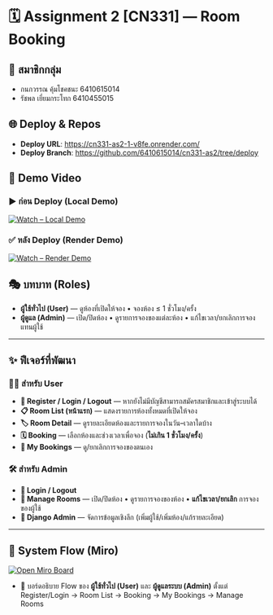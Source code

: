 # 🗓️ Assignment 2 [CN331] — Room Booking

## 👥 สมาชิกกลุ่ม
- กนกวรรณ คุ้มโชคชนะ 6410615014
- รัชพล เยี่ยมกระโทก 6410455015

## 🌐 Deploy & Repos
- **Deploy URL**: https://cn331-as2-1-v8fe.onrender.com/
- **Deploy Branch**: https://github.com/6410615014/cn331-as2/tree/deploy

## 🎥 Demo Video
### ▶️ ก่อน Deploy (Local Demo)
[![Watch – Local Demo](https://img.shields.io/badge/Watch%20Demo-Google%20Drive-4285F4?logo=google-drive&logoColor=white)](https://drive.google.com/file/d/1mbSrIfGb3TuS7DF-pn69KE0HgwFFPNm_/view?usp=sharing)
### ✅ หลัง Deploy (Render Demo)
[![Watch – Render Demo](https://img.shields.io/badge/Watch%20Demo-Google%20Drive-4285F4?logo=google-drive&logoColor=white)](https://drive.google.com/file/d/1qUq48uF3RE6-Ng6ck4cvqSOD5mRGI5vs/view?usp=sharing)

## 🎭 บทบาท (Roles)
- **ผู้ใช้ทั่วไป (User)** — ดูห้องที่เปิดให้จอง • จองห้อง ≤ 1 ชั่วโมง/ครั้ง
- **ผู้ดูแล (Admin)** — เปิด/ปิดห้อง • ดูรายการจองของแต่ละห้อง • แก้ไขเวลา/ยกเลิกการจองแทนผู้ใช้

---

## ✨ ฟีเจอร์ที่พัฒนา

### 🙋‍♀️ สำหรับ User
- **🔐 Register / Login / Logout** — หากยังไม่มีบัญชีสามารถสมัครสมาชิกและเข้าสู่ระบบได้
- **📋 Room List (หน้าแรก)** — แสดงรายการห้องทั้งหมดที่เปิดให้จอง
- **🏷️ Room Detail** — ดูรายละเอียดห้องและรายการจองในวัน–เวลาใดบ้าง
- **🗓️ Booking** — เลือกห้องและช่วงเวลาเพื่อจอง (**ไม่เกิน 1 ชั่วโมง/ครั้ง**)
- **📁 My Bookings** — ดู/ยกเลิกการจองของตนเอง

### 🛠️ สำหรับ Admin
- **🔑 Login / Logout**
- **🏢 Manage Rooms** — เปิด/ปิดห้อง • ดูรายการจองของห้อง • **แก้ไขเวลา/ยกเลิก** การจองของผู้ใช้
- **🧰 Django Admin** — จัดการข้อมูลเชิงลึก (เพิ่มผู้ใช้/เพิ่มห้อง/แก้รายละเอียด)

---

## 📌 System Flow (Miro)

[![Open Miro Board](https://img.shields.io/badge/Miro-Open%20Board-ffca00?logo=miro&logoColor=000)](https://miro.com/app/board/uXjVJIw_vis=/?share_link_id=174491524429)

- 🧭 บอร์ดอธิบาย Flow ของ **ผู้ใช้ทั่วไป (User)** และ **ผู้ดูแลระบบ (Admin)** ตั้งแต่ Register/Login → Room List → Booking → My Bookings → Manage Rooms
